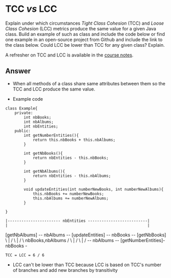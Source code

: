 # TCC *vs* LCC

Explain under which circumstances *Tight Class Cohesion* (TCC) and *Loose Class Cohesion* (LCC) metrics produce the same value for a given Java class. Build an example of such as class and include the code below or find one example in an open-source project from Github and include the link to the class below. Could LCC be lower than TCC for any given class? Explain.

A refresher on TCC and LCC is available in the [course notes](https://oscarlvp.github.io/vandv-classes/#cohesion-graph).

## Answer

- When all methods of a class share same attributes between them so the TCC and LCC produce the same value.

- Example code

````
class Example{
    private:
        int nbBooks;
        int nbAlbums;
        int nbEntities;
    public:
        int getNumberEntities(){
            return this.nbBooks + this.nbAlbums;
        }

        int getNbBooks(){
            return nbEntities - this.nbBooks;
        }

        int getNbAlbums(){
            return nbEntities - this.nbAlbums;
        }

        void updateEntities(int numberNewBooks, int numberNewAlbums){
            this.nbBooks += numberNewBooks;
            this.nbAlbums += numberNewAlbums;
        }

}
````

    |----------------------- nbEntities --------------------------|
    |                                                             |
[getNbAlbums] -- nbAlbums -- [updateEntities] -- nbBooks -- [getNbBooks]
        \                    |                               /
         \                   |                              /
          \           nbBooks,nbAlbums                     /
           \                 |                            /
            \                |                           /
             -- nbAlbums -- [getNumberEntities]- nbBooks - 

    TCC = LCC = 6 / 6

- LCC can't be lower than TCC because LCC is based on TCC's number of branches and add new branches by transitivity